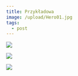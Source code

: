 ```yaml
---
title: Przykładowa
image: /upload/Hero01.jpg
tags:
  - post
---
```

![](/upload/Hero01.jpg)

![](/upload/Hero01.jpg)

![](/upload/Hero01.jpg)
